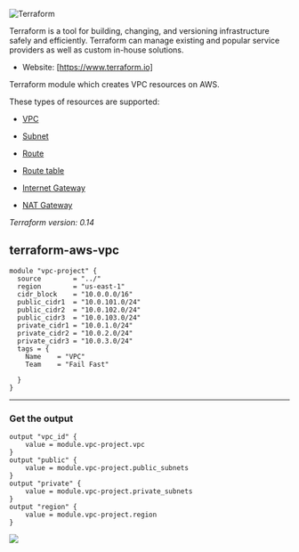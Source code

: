     



![Terraform](https://cdn.rawgit.com/hashicorp/terraform-website/master/content/source/assets/images/logo-hashicorp.svg)

Terraform is a tool for building, changing, and versioning infrastructure safely and efficiently. Terraform can manage existing and popular service providers as well as custom in-house solutions.
-   Website:  [https://www.terraform.io]

Terraform module which creates VPC resources on AWS.

These types of resources are supported:

-   [VPC](https://www.terraform.io/docs/providers/aws/r/vpc.html)
    
-   [Subnet](https://www.terraform.io/docs/providers/aws/r/subnet.html)
    
-   [Route](https://www.terraform.io/docs/providers/aws/r/route.html)
    
-   [Route table](https://www.terraform.io/docs/providers/aws/r/route_table.html)
    
-   [Internet Gateway](https://www.terraform.io/docs/providers/aws/r/internet_gateway.html)
    
    
-   [NAT Gateway](https://www.terraform.io/docs/providers/aws/r/nat_gateway.html)

    
*Terraform version: 0.14*

  

## terraform-aws-vpc
```
module "vpc-project" {
  source        = "../"
  region        = "us-east-1"
  cidr_block    = "10.0.0.0/16"
  public_cidr1  = "10.0.101.0/24"
  public_cidr2  = "10.0.102.0/24"
  public_cidr3  = "10.0.103.0/24"
  private_cidr1 = "10.0.1.0/24"
  private_cidr2 = "10.0.2.0/24"
  private_cidr3 = "10.0.3.0/24"
  tags = {
    Name    = "VPC"
    Team    = "Fail Fast"
   
  }
}
```

***

### Get the output

```
output "vpc_id" {
    value = module.vpc-project.vpc
}
output "public" {
    value = module.vpc-project.public_subnets
}
output "private" {
    value = module.vpc-project.private_subnets
}
output "region" {
    value = module.vpc-project.region
}
```



**![](https://lh3.googleusercontent.com/c2lSElpvxKLnwqtpAjtd7bG9dj6yE8lR4MVaarENzqANR40w5uJm9038cFYz9AM-9e09f1gOkNdFjEQ5xlqxfw4VwMYW0Wwc9GwQP9l5Kba9Cb_YoZ63_wxpPGWDleEaRmn_tZxBbx4)**




<!--stackedit_data:
eyJoaXN0b3J5IjpbNDcyMzk2MDMsLTE2NjU3Mzk0NjUsLTIwMT
Y2NTUwODEsLTEyMjY5NzAwOTgsLTEyMjc1NjA5NzksLTIwMzgz
MTczMzYsNzY5ODY2NjYsLTYxMjEzOTQ3MV19
-->